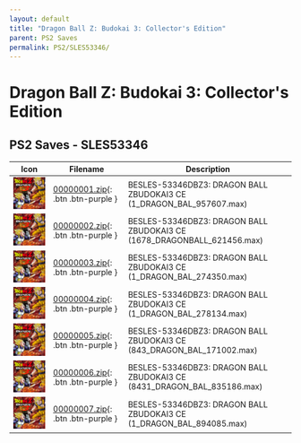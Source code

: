 ```yaml
---
layout: default
title: "Dragon Ball Z: Budokai 3: Collector's Edition"
parent: PS2 Saves
permalink: PS2/SLES53346/
---
```

# Dragon Ball Z: Budokai 3: Collector's Edition

## PS2 Saves - SLES53346

| Icon | Filename | Description |
|------|----------|-------------|
| ![Dragon Ball Z: Budokai 3: Collector's Edition](icon0.png) | [00000001.zip](00000001.zip){: .btn .btn-purple } | BESLES-53346DBZ3: DRAGON BALL ZBUDOKAI3 CE (1_DRAGON_BAL_957607.max) |
| ![Dragon Ball Z: Budokai 3: Collector's Edition](icon0.png) | [00000002.zip](00000002.zip){: .btn .btn-purple } | BESLES-53346DBZ3: DRAGON BALL ZBUDOKAI3 CE (1678_DRAGONBALL_621456.max) |
| ![Dragon Ball Z: Budokai 3: Collector's Edition](icon0.png) | [00000003.zip](00000003.zip){: .btn .btn-purple } | BESLES-53346DBZ3: DRAGON BALL ZBUDOKAI3 CE (1_DRAGON_BAL_274350.max) |
| ![Dragon Ball Z: Budokai 3: Collector's Edition](icon0.png) | [00000004.zip](00000004.zip){: .btn .btn-purple } | BESLES-53346DBZ3: DRAGON BALL ZBUDOKAI3 CE (1_DRAGON_BAL_278134.max) |
| ![Dragon Ball Z: Budokai 3: Collector's Edition](icon0.png) | [00000005.zip](00000005.zip){: .btn .btn-purple } | BESLES-53346DBZ3: DRAGON BALL ZBUDOKAI3 CE (843_DRAGON_BAL_171002.max) |
| ![Dragon Ball Z: Budokai 3: Collector's Edition](icon0.png) | [00000006.zip](00000006.zip){: .btn .btn-purple } | BESLES-53346DBZ3: DRAGON BALL ZBUDOKAI3 CE (8431_DRAGON_BAL_835186.max) |
| ![Dragon Ball Z: Budokai 3: Collector's Edition](icon0.png) | [00000007.zip](00000007.zip){: .btn .btn-purple } | BESLES-53346DBZ3: DRAGON BALL ZBUDOKAI3 CE (1_DRAGON_BAL_894085.max) |
